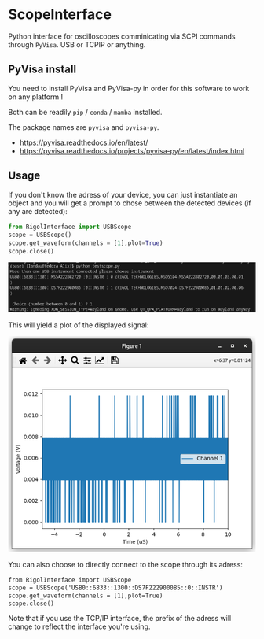 # ScopeInterface
Python interface for oscilloscopes comminicating via SCPI commands through `PyVisa`. USB or TCPIP or anything.

## PyVisa install

You need to install PyVisa and PyVisa-py in order for this software to work on any platform !

Both can be readily `pip` / `conda` / `mamba` installed.

The package names are `pyvisa` and `pyvisa-py`.

- https://pyvisa.readthedocs.io/en/latest/
- https://pyvisa.readthedocs.io/projects/pyvisa-py/en/latest/index.html

## Usage

If you don't know the adress of your device, you can just instantiate an object and you will get a prompt to chose between the detected devices (if any are detected):
```python
from RigolInterface import USBScope
scope = USBScope()
scope.get_waveform(channels = [1],plot=True)
scope.close()
```
![toto](assets/device_choice.png)

This will yield a plot of the displayed signal:

![tototo](assets/plot.png)

You can also choose to directly connect to the scope through its adress:

```þython
from RigolInterface import USBScope
scope = USBScope('USB0::6833::1300::DS7F222900085::0::INSTR')  
scope.get_waveform(channels = [1],plot=True)
scope.close()
```

Note that if you use the TCP/IP interface, the prefix of the adress will change to reflect the interface you're using.
